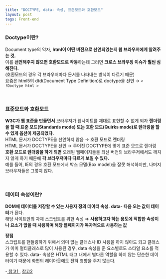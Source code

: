 ```yaml
---
title: "DOCTYPE, data- 속성, 표준모드와 호환모드"
layout: post
tags: Front-end
---
```


### Doctype이란?
Document type의 약자, **html이 어떤 버전으로 선언되었는지 웹 브라우저에게 알려주는 것.** <br>
이를 **선언해주지 않으면 호환모드로 작동**하는데 그러면 **크로스 브라우징 이슈가 훨씬 심해진다.**<br>
(호환모드의 경우 각 브라우저마다 문서를 나타내는 방식이 다르기 때문)<br>
요즘은 html5의 dtd(Document Type Definition)로 doctype을 선언 → `< !Doctype html >`










<br>

### 표준모드와 호환모드

**W3C가 웹 표준을 만들면서** 브라우저가 웹사이트를 제대로 표현할 수 없게 되자
**렌더링을 할 때 표준 모드(Standards mode) 또는 호환 모드(Quirks mode)로 렌더링을 할 수 있게 옵션이 제공되었다.** <br>
HTML 문서가 DOCTYPE을 선언하지 않음 → 호환 모드로 렌더링<br>
HTML 문서가 DOCTYPE을 선언 → 주어진 DOCTYPE에 맞게 표준 모드로 렌더링 <br>
**호환 모드로 렌더링을 하게 되면** 오래된 웹페이지들을 최신 버전의 브라우저에서도 깨지지 않게 하기 때문에 **각 브라우저마다 다르게 보일 수 있다.** <br>
예를 들어, IE의 경우 호환 모드에서 박스 모델(Box model)을 잘못 해석하지만, 나머지 브라우저들은 그렇지 않다.

<br>

### 데이터 속성이란? 

**DOM에 데이터를 저장할 수 있는 사용자 정의 데이터 속성.**
**data- 다음 오는 값이 데이터**가 된다.<br>
해당 사이트만의 자체 스크립트를 위한 속성 ⇒
**사용하고자 하는 용도에 적합한 속성이나 요소가 없을 때 사용하며 해당 웹페이지가 독자적으로 사용하는 값**

**장점**<br>
스크립트를 핸들링하기 위해서 의미 없는 클래스나 ID 사용을 하지 않아도 되고 
클래스가 이미 멀티클래스로 많이 사용된 경우, data 속성을 준 요소별로도 스타일 요소를 적용할 수 있다.
data- 속성은 HTML 태그 내에서 별다른 역할을 하지 않는 단순한 데이터이기 때문에 화면의 레이아웃에도 전혀 영향을 주지 않는다.

-<a href="https://github.com/baeharam/Must-Know-About-
    Frontend#%EC%B7%A8%EC%A4%80%EC%83%9D%EC%9D%B4-%EB%B0%98%EB%93%9C%EC%8B%9C-
    %EC%95%8C%EC%95%84%EC%95%BC-%ED%95%A0-%ED%94%84%EB%A1%A0%ED%8A%B8%EC%97%94%EB%93%9C-%EC%A7%80%EC%8B%9D%EB%93%A4">
    참고1 
  </a>,
  <a href="https://whales.tistory.com/3#:~:text=data%20%EC%86%8D%EC%84%B1%EC%9D%84%20%EC%82%AC%EC%9A%A9%ED%95%98%EB%A9%B4,%EB%A5%BC%20%EC%A0%81%EC%9A%A9%ED%95%A0%20%EC%88%98%20%EC%9E%88%EC%8A%B5%EB%8B%88%EB%8B%A4.">참고2</a>
<br>
<br>
